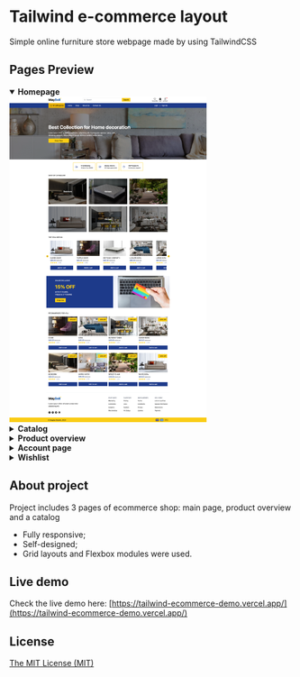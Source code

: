 # Tailwind e-commerce layout

Simple online furniture store webpage made by using TailwindCSS

## Pages Preview

<details open="true"><summary><strong>Homepage</strong></summary>
<img width="350px" src="/src/assets/images/main-page-screenshot.png" alt="Homepage">
</details>

<details><summary><strong>Catalog</strong></summary>
<img width="350px" src="/src/assets/images/catalog-screenshot.png" alt="Catalog">
</details>

<details><summary><strong>Product overview</strong></summary>
<img width="350px" src="/src/assets/images/product-overview-screenshot.png" alt="Product overview">
</details>

<details><summary><strong>Account page</strong></summary>
<img width="350px" src="/src/assets/images/account-page-screenshot.png" alt="Product overview">
</details>

<details><summary><strong>Wishlist</strong></summary>
<img width="350px" src="/src/assets/images/Wishlist-screenshot.png" alt="Product overview">
</details>

## About project

Project includes 3 pages of ecommerce shop: main page, product overview and a catalog

- Fully responsive;
- Self-designed;
- Grid layouts and Flexbox modules were used.

## Live demo
Check the live demo here: [https://tailwind-ecommerce-demo.vercel.app/](https://tailwind-ecommerce-demo.vercel.app/)

## License
[The MIT License (MIT)](https://github.com/bbulakh/tailwind-ecommerce/edit/main/LICENSE)

